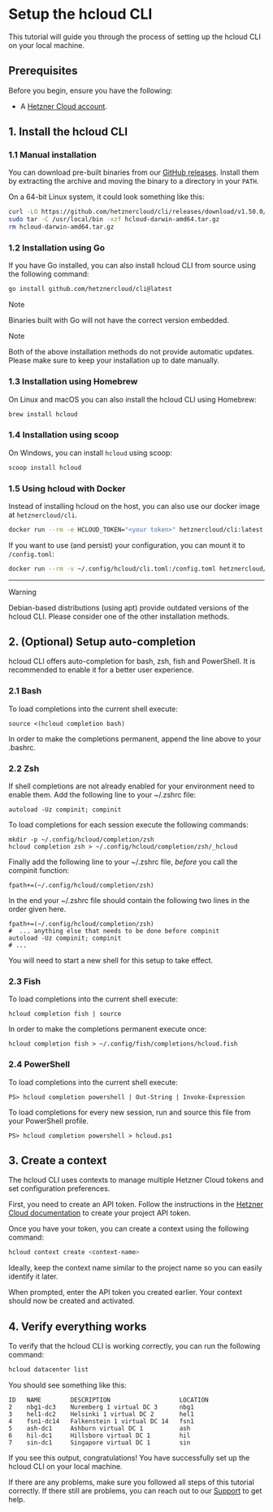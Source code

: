 # Setup the hcloud CLI

This tutorial will guide you through the process of setting up the hcloud CLI on your local machine.

## Prerequisites

Before you begin, ensure you have the following:

- A [Hetzner Cloud account](https://console.hetzner.cloud).

## 1. Install the hcloud CLI

### 1.1 Manual installation

You can download pre-built binaries from our [GitHub releases](https://github.com/hetznercloud/cli/releases). 
Install them by extracting the archive and moving the binary to a directory in your `PATH`.

On a 64-bit Linux system, it could look something like this:

```bash
curl -LO https://github.com/hetznercloud/cli/releases/download/v1.50.0/hcloud-darwin-amd64.tar.gz
sudo tar -C /usr/local/bin -xzf hcloud-darwin-amd64.tar.gz
rm hcloud-darwin-amd64.tar.gz
```

### 1.2 Installation using Go

If you have Go installed, you can also install hcloud CLI from source using the following command:

```bash
go install github.com/hetznercloud/cli@latest
```

> [!NOTE]
> Binaries built with Go will not have the correct version embedded.

> [!NOTE]
> Both of the above installation methods do not provide automatic updates. Please make sure to keep your installation up to date manually.

### 1.3 Installation using Homebrew

On Linux and macOS you can also install the hcloud CLI using Homebrew:

```bash
brew install hcloud
```

### 1.4 Installation using scoop

On Windows, you can install `hcloud` using scoop:

```bash
scoop install hcloud
```

### 1.5 Using hcloud with Docker

Instead of installing hcloud on the host, you can also use our docker image at `hetznercloud/cli`.

```bash
docker run --rm -e HCLOUD_TOKEN="<your token>" hetznercloud/cli:latest <command>
```

If you want to use (and persist) your configuration, you can mount it to `/config.toml`:
```bash
docker run --rm -v ~/.config/hcloud/cli.toml:/config.toml hetznercloud/cli:latest <command>
```

---

> [!WARNING]
> Debian-based distributions (using apt) provide outdated versions of the hcloud CLI.
> Please consider one of the other installation methods.

## 2. (Optional) Setup auto-completion

hcloud CLI offers auto-completion for bash, zsh, fish and PowerShell. It is recommended to enable it for a better user experience.

### 2.1 Bash

To load completions into the current shell execute:

    source <(hcloud completion bash)

In order to make the completions permanent, append the line above to
your .bashrc.

### 2.2 Zsh

If shell completions are not already enabled for your environment need
to enable them. Add the following line to your ~/.zshrc file:

    autoload -Uz compinit; compinit

To load completions for each session execute the following commands:

    mkdir -p ~/.config/hcloud/completion/zsh
    hcloud completion zsh > ~/.config/hcloud/completion/zsh/_hcloud

Finally add the following line to your ~/.zshrc file, *before* you
call the compinit function:

    fpath+=(~/.config/hcloud/completion/zsh)

In the end your ~/.zshrc file should contain the following two lines
in the order given here.

    fpath+=(~/.config/hcloud/completion/zsh)
    #  ... anything else that needs to be done before compinit
    autoload -Uz compinit; compinit
    # ...

You will need to start a new shell for this setup to take effect.

### 2.3 Fish

To load completions into the current shell execute:

    hcloud completion fish | source

In order to make the completions permanent execute once:

    hcloud completion fish > ~/.config/fish/completions/hcloud.fish

### 2.4 PowerShell

To load completions into the current shell execute:

    PS> hcloud completion powershell | Out-String | Invoke-Expression

To load completions for every new session, run
and source this file from your PowerShell profile.

    PS> hcloud completion powershell > hcloud.ps1

## 3. Create a context

The hcloud CLI uses contexts to manage multiple Hetzner Cloud tokens and set configuration preferences.

First, you need to create an API token.
Follow the instructions in the [Hetzner Cloud documentation](https://docs.hetzner.com/cloud/api/getting-started/generating-api-token) to create your project API token.

Once you have your token, you can create a context using the following command:

```bash
hcloud context create <context-name>
```

Ideally, keep the context name similar to the project name so you can easily identify it later.

When prompted, enter the API token you created earlier. Your context should now be created and activated.

## 4. Verify everything works

To verify that the hcloud CLI is working correctly, you can run the following command:

```bash
hcloud datacenter list
```

You should see something like this:

```plaintext
ID   NAME        DESCRIPTION                   LOCATION
2    nbg1-dc3    Nuremberg 1 virtual DC 3      nbg1    
3    hel1-dc2    Helsinki 1 virtual DC 2       hel1    
4    fsn1-dc14   Falkenstein 1 virtual DC 14   fsn1    
5    ash-dc1     Ashburn virtual DC 1          ash     
6    hil-dc1     Hillsboro virtual DC 1        hil     
7    sin-dc1     Singapore virtual DC 1        sin     
```

If you see this output, congratulations! You have successfully set up the hcloud CLI on your local machine.

If there are any problems, make sure you followed all steps of this tutorial correctly. If there still are problems,
you can reach out to our [Support](https://console.hetzner.cloud/support) to get help.
